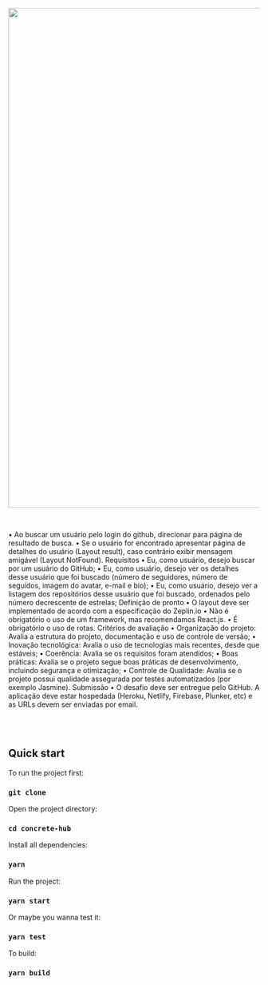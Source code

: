 <p align="center"><img src="" width="1000px" /></p>

<br />

• Ao buscar um usuário pelo login do github, direcionar para
página de resultado de busca.
• Se o usuário for encontrado apresentar página de detalhes do
usuário (Layout result), caso contrário exibir mensagem
amigável (Layout NotFound).
Requisitos
• Eu, como usuário, desejo buscar por um usuário do GitHub;
• Eu, como usuário, desejo ver os detalhes desse usuário que foi
buscado (número de seguidores, número de seguidos, imagem do
avatar, e-mail e bio);
• Eu, como usuário, desejo ver a listagem dos repositórios desse
usuário que foi buscado, ordenados pelo número decrescente de
estrelas;
Definição de pronto
• O layout deve ser implementado de acordo com a especificação
do Zeplin.io
• Não é obrigatório o uso de um framework, mas recomendamos
React.js.
• É obrigatório o uso de rotas.
Critérios de avaliação
• Organização do projeto: Avalia a estrutura do projeto,
documentação e uso de controle de versão;
• Inovação tecnológica: Avalia o uso de tecnologias mais
recentes, desde que estáveis;
• Coerência: Avalia se os requisitos foram atendidos;
• Boas práticas: Avalia se o projeto segue boas práticas de
desenvolvimento, incluindo segurança e otimização;
• Controle de Qualidade: Avalia se o projeto possui qualidade
assegurada por testes automatizados (por exemplo Jasmine).
Submissão
• O desafio deve ser entregue pelo GitHub. A aplicação deve
estar hospedada (Heroku, Netlify, Firebase, Plunker, etc) e as
URLs devem ser enviadas por email.

<br /><br />

## Quick start

To run the project first:

### `git clone`

Open the project directory:

### `cd concrete-hub`

Install all dependencies:

### `yarn`

Run the project:

### `yarn start`

Or maybe you wanna test it:

### `yarn test`

To build:

### `yarn build`

<br /><br />
